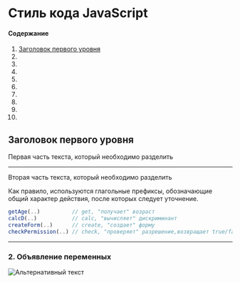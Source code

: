 # Стиль кода JavaScript
#### Содержание ####
1. [Заголовок первого уровня](#Заголовок-первого-уровня)
2.
3.
4.
5.
6.
7.
8.
9.
10.


##  Заголовок первого уровня ##


Первая часть текста, который необходимо разделить
***
Вторая часть текста, который необходимо разделить

Как правило, используются глагольные префиксы, обозначающие общий характер действия, после которых следует уточнение.

``` js
getAge(..)          // get, "получает" возраст
calcD(..)           // calc, "вычисляет" дискриминант
createForm(..)      // create, "создает" форму
checkPermission(..) // check, "проверяет" разрешение,возвращает true/false
``` 

---------------------

###  <a name="variable-declaration">2. Объявление переменных</a>


![Альтернативный текст](C:\Users\spb-a\WHS\JavaScript_Style_Guide_kastykina\img.jpg)
